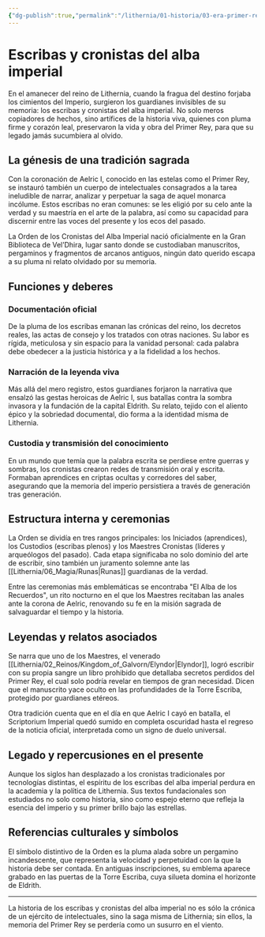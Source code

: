 ```yaml
---
{"dg-publish":true,"permalink":"/lithernia/01-historia/03-era-primer-rey/escribas-y-cronistas-del-alba-imperial/","title":"Escribas y cronistas del alba imperial","tags":["lithernia","organizacion","historia"]}
---
```


# Escribas y cronistas del alba imperial

En el amanecer del reino de Lithernia, cuando la fragua del destino forjaba los cimientos del Imperio, surgieron los guardianes invisibles de su memoria: los escribas y cronistas del alba imperial. No solo meros copiadores de hechos, sino artífices de la historia viva, quienes con pluma firme y corazón leal, preservaron la vida y obra del Primer Rey, para que su legado jamás sucumbiera al olvido.

## La génesis de una tradición sagrada

Con la coronación de Aelric I, conocido en las estelas como el Primer Rey, se instauró también un cuerpo de intelectuales consagrados a la tarea ineludible de narrar, analizar y perpetuar la saga de aquel monarca incólume. Estos escribas no eran comunes: se les eligió por su celo ante la verdad y su maestría en el arte de la palabra, así como su capacidad para discernir entre las voces del presente y los ecos del pasado.

La Orden de los Cronistas del Alba Imperial nació oficialmente en la Gran Biblioteca de Vel’Dhira, lugar santo donde se custodiaban manuscritos, pergaminos y fragmentos de arcanos antiguos, ningún dato querido escapa a su pluma ni relato olvidado por su memoria.

## Funciones y deberes

### Documentación oficial

De la pluma de los escribas emanan las crónicas del reino, los decretos reales, las actas de consejo y los tratados con otras naciones. Su labor es rígida, meticulosa y sin espacio para la vanidad personal: cada palabra debe obedecer a la justicia histórica y a la fidelidad a los hechos.

### Narración de la leyenda viva

Más allá del mero registro, estos guardianes forjaron la narrativa que ensalzó las gestas heroicas de Aelric I, sus batallas contra la sombra invasora y la fundación de la capital Eldrith. Su relato, tejido con el aliento épico y la sobriedad documental, dio forma a la identidad misma de Lithernia.

### Custodia y transmisión del conocimiento

En un mundo que temía que la palabra escrita se perdiese entre guerras y sombras, los cronistas crearon redes de transmisión oral y escrita. Formaban aprendices en criptas ocultas y corredores del saber, asegurando que la memoria del imperio persistiera a través de generación tras generación.

## Estructura interna y ceremonias

La Orden se dividía en tres rangos principales: los Iniciados (aprendices), los Custodios (escribas plenos) y los Maestres Cronistas (líderes y arqueólogos del pasado). Cada etapa significaba no solo dominio del arte de escribir, sino también un juramento solemne ante las [[Lithernia/06_Magia/Runas\|Runas]] guardianas de la verdad.

Entre las ceremonias más emblemáticas se encontraba "El Alba de los Recuerdos", un rito nocturno en el que los Maestres recitaban las anales ante la corona de Aelric, renovando su fe en la misión sagrada de salvaguardar el tiempo y la historia.

## Leyendas y relatos asociados

Se narra que uno de los Maestres, el venerado [[Lithernia/02_Reinos/Kingdom_of_Galvorn/Elyndor\|Elyndor]], logró escribir con su propia sangre un libro prohibido que detallaba secretos perdidos del Primer Rey, el cual solo podría revelar en tiempos de gran necesidad. Dicen que el manuscrito yace oculto en las profundidades de la Torre Escriba, protegido por guardianes etéreos.

Otra tradición cuenta que en el día en que Aelric I cayó en batalla, el Scriptorium Imperial quedó sumido en completa oscuridad hasta el regreso de la noticia oficial, interpretada como un signo de duelo universal.

## Legado y repercusiones en el presente

Aunque los siglos han desplazado a los cronistas tradicionales por tecnologías distintas, el espíritu de los escribas del alba imperial perdura en la academia y la política de Lithernia. Sus textos fundacionales son estudiados no solo como historia, sino como espejo eterno que refleja la esencia del imperio y su primer brillo bajo las estrellas.

## Referencias culturales y símbolos

El símbolo distintivo de la Orden es la pluma alada sobre un pergamino incandescente, que representa la velocidad y perpetuidad con la que la historia debe ser contada. En antiguas inscripciones, su emblema aparece grabado en las puertas de la Torre Escriba, cuya silueta domina el horizonte de Eldrith.

---

La historia de los escribas y cronistas del alba imperial no es sólo la crónica de un ejército de intelectuales, sino la saga misma de Lithernia; sin ellos, la memoria del Primer Rey se perdería como un susurro en el viento.